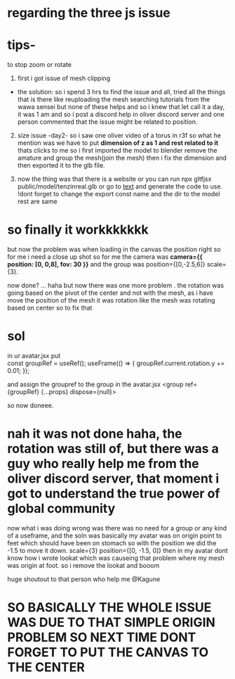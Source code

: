 # regarding the three js issue

# tips-
to stop zoom or rotate <OrbitControls enableZoom={false} enableRotate={false} />
1. first i got issue of mesh clipping
- the solution:
so i spend 3 hrs to find the issue and all, tried all the things that is there
like reuploading the mesh searching tutorials from the wawa sensei but none of these
helps and so i knew that let call it a day, it was 1 am and so i post a discord help in oliver discord server and one person commented that the issue might be related to position.
2. size issue 
-day2- so i saw one oliver video of a torus in r3f so what he mention was we have to 
put <b>dimension of z as 1 and rest related to it </b> thats clicks to me so i first imported the model to blender remove the amature and group the mesh(join the mesh) then i fix the dimension and then exported it to the glb file. 

3. now the thing was that there is a website or you can run npx gltfjsx public/model/tenzinreal.glb or go to [text](https://gltf.pmnd.rs/) and generate the code to use.
!dont forget to change the export const name and the dir to the model rest are same
# so finally it workkkkkkk

but now the problem was when loading in the canvas the position right so for me i need a close up shot so for me the camera was <b>camera={{ position: [0, 0,8], fov: 30 }}</b> and the group was position={[0,-2.5,6]} scale={3}. 

now done? ... haha but now there was one more problem . the rotation was going based on the pivot of the center and not with the mesh, as i have move the position of the mesh it was rotation like the mesh was rotating based on center so to
fix that
# sol 
in ur avatar.jsx put  
const groupRef = useRef();
  useFrame(() => {
    groupRef.current.rotation.y += 0.01;
  });

and assign the groupref to the group in the avatar.jsx 
  <group ref={groupRef} {...props} dispose={null}>

  so now doneee.

# nah it was not done haha, the rotation was still of, but there was a guy who really help me from the oliver discord server, that moment i got to understand the true power of global community

now what i was doing wrong was there was no need for a group or any kind of a useframe, and the soln was basically my avatar was on origin point to feet which should have been on stomach so with the position we did the -1.5 to move it down. scale={3} position={[0, -1.5, 0]} then in my avatar dont know how i wrote lookat which was causeing that problem where my mesh was origin at foot. so i remove the lookat and booom 

huge shoutout to that person who help me @Kagune 

# SO BASICALLY THE WHOLE ISSUE WAS DUE TO THAT SIMPLE ORIGIN PROBLEM SO NEXT TIME DONT FORGET TO PUT THE CANVAS TO THE CENTER
